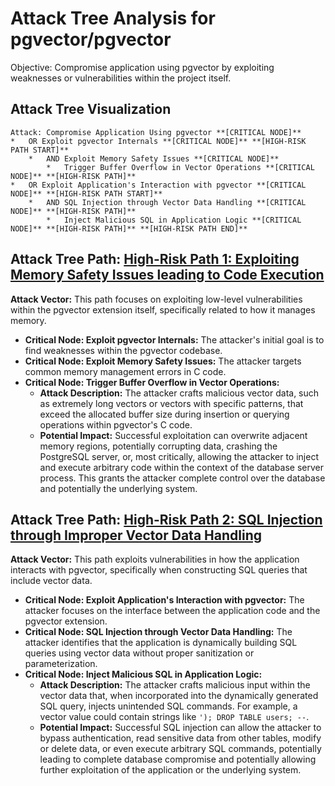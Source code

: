 # Attack Tree Analysis for pgvector/pgvector

Objective: Compromise application using pgvector by exploiting weaknesses or vulnerabilities within the project itself.

## Attack Tree Visualization

```
Attack: Compromise Application Using pgvector **[CRITICAL NODE]**
*   OR Exploit pgvector Internals **[CRITICAL NODE]** **[HIGH-RISK PATH START]**
    *   AND Exploit Memory Safety Issues **[CRITICAL NODE]**
        *   Trigger Buffer Overflow in Vector Operations **[CRITICAL NODE]** **[HIGH-RISK PATH]**
*   OR Exploit Application's Interaction with pgvector **[CRITICAL NODE]** **[HIGH-RISK PATH START]**
    *   AND SQL Injection through Vector Data Handling **[CRITICAL NODE]** **[HIGH-RISK PATH]**
        *   Inject Malicious SQL in Application Logic **[CRITICAL NODE]** **[HIGH-RISK PATH]** **[HIGH-RISK PATH END]**
```


## Attack Tree Path: [High-Risk Path 1: Exploiting Memory Safety Issues leading to Code Execution](./attack_tree_paths/high-risk_path_1_exploiting_memory_safety_issues_leading_to_code_execution.md)

**Attack Vector:** This path focuses on exploiting low-level vulnerabilities within the pgvector extension itself, specifically related to how it manages memory.
*   **Critical Node: Exploit pgvector Internals:** The attacker's initial goal is to find weaknesses within the pgvector codebase.
*   **Critical Node: Exploit Memory Safety Issues:** The attacker targets common memory management errors in C code.
*   **Critical Node: Trigger Buffer Overflow in Vector Operations:**
    *   **Attack Description:** The attacker crafts malicious vector data, such as extremely long vectors or vectors with specific patterns, that exceed the allocated buffer size during insertion or querying operations within pgvector's C code.
    *   **Potential Impact:** Successful exploitation can overwrite adjacent memory regions, potentially corrupting data, crashing the PostgreSQL server, or, most critically, allowing the attacker to inject and execute arbitrary code within the context of the database server process. This grants the attacker complete control over the database and potentially the underlying system.

## Attack Tree Path: [High-Risk Path 2: SQL Injection through Improper Vector Data Handling](./attack_tree_paths/high-risk_path_2_sql_injection_through_improper_vector_data_handling.md)

**Attack Vector:** This path exploits vulnerabilities in how the application interacts with pgvector, specifically when constructing SQL queries that include vector data.
*   **Critical Node: Exploit Application's Interaction with pgvector:** The attacker focuses on the interface between the application code and the pgvector extension.
*   **Critical Node: SQL Injection through Vector Data Handling:** The attacker identifies that the application is dynamically building SQL queries using vector data without proper sanitization or parameterization.
*   **Critical Node: Inject Malicious SQL in Application Logic:**
    *   **Attack Description:** The attacker crafts malicious input within the vector data that, when incorporated into the dynamically generated SQL query, injects unintended SQL commands. For example, a vector value could contain strings like `'); DROP TABLE users; --`.
    *   **Potential Impact:** Successful SQL injection can allow the attacker to bypass authentication, read sensitive data from other tables, modify or delete data, or even execute arbitrary SQL commands, potentially leading to complete database compromise and potentially allowing further exploitation of the application or the underlying system.

